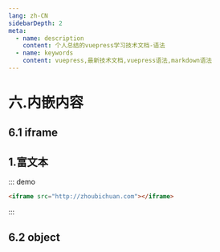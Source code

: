 ```yaml
---
lang: zh-CN
sidebarDepth: 2
meta:
  - name: description
    content: 个人总结的vuepress学习技术文档-语法
  - name: keywords
    content: vuepress,最新技术文档,vuepress语法,markdown语法
---
```


# 六.内嵌内容

## 6.1 iframe

## 1.富文本

::: demo

```html
<iframe src="http://zhoubichuan.com"></iframe>
```

:::

## 6.2 object

